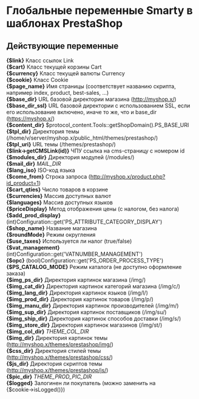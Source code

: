 Глобальные переменные Smarty в шаблонах PrestaShop
============

Действующие переменные
-------

**{$link}** Класс ссылок Link  
**{$cart}** Класс текущей корзины Cart  
**{$currency}** Класс текущей валюты Сurrency  
**{$cookie}** Класс Сookie  
**{$page_name}** Имя страницы (соответствует названию скрипта, например index, product, best-sales, …)  
**{$base_dir}** URL базовой директории магазина (http://myshop.x/)  
**{$base_dir_ssl}** URL базовой директории c использованием SSL, если его использование включено, иначе то же, что и base_dir (https://myshop.x/)  
**{$content_dir}** $protocol_content.Tools::getShopDomain().PS_BASE_URI  
**{$tpl_dir}** Директория темы (/home/v/server/myshop.x/public_html/themes/prestashop/)  
**{$tpl_uri}** URL темы (/themes/prestashop/)  
**{$link->getCMSLink(id)}** ЧПУ ссылка на cms-страницу с номером id  
**{$modules_dir}** Директория модулей (/modules/)  
**{$mail_dir}** _MAIL_DIR_  
**{$lang_iso}** ISO-код языка  
**{$come_from}** Строка запроса (http://myshop.x/product.php?id_product=1)  
**{$cart_qties}** Число товаров в корзине  
**{$currencies}** Массив доступных валют  
**{$languages}** Массив доступных языков  
**{$priceDisplay}** Метод отображения цены (с налогом, без налога)  
**{$add_prod_display}** (int)Configuration::get('PS_ATTRIBUTE_CATEGORY_DISPLAY')  
**{$shop_name}** Название магазина  
**{$roundMode}** Режим округления  
**{$use_taxes}** Используется ли налог (true/false)  
**{$vat_management}** (int)Configuration::get('VATNUMBER_MANAGEMENT')  
**{$opc}** (bool)Configuration::get('PS_ORDER_PROCESS_TYPE')  
**{$PS_CATALOG_MODE}** Режим каталога (не доступно оформление заказа)  
**{$img_ps_dir}** Директория картинок магазина (/img/)  
**{$img_cat_dir}** Директория картинок категорий магазина (/img/с/)  
**{$img_lang_dir}** Директория картинок языков (/img/l/)  
**{$img_prod_dir}** Директория картинок товаров (/img/p/)  
**{$img_manu_dir}** Директория картинок производителей (/img/m/)  
**{$img_sup_dir}** Директория картинок поставщиков (/img/su/)  
**{$img_ship_dir}** Директория картинок способов доставки (/img/s/)  
**{$img_store_dir}** Директория картинок магазинов (/img/st/)  
**{$img_col_dir}** _THEME_COL_DIR_  
**{$img_dir}** Директория картинок темы (http://myshop.x/themes/prestashop/img/)  
**{$css_dir}** Директория стилей темы (http://myshop.x/themes/prestashop/css/)  
**{$js_dir}** Директория скриптов темы (http://myshop.x/themes/prestashop/js/)  
**{$pic_dir}** _THEME_PROD_PIC_DIR_  
**{$logged}** Залогинен ли покупатель (можно заменить на {$cookie→isLogged()})  

